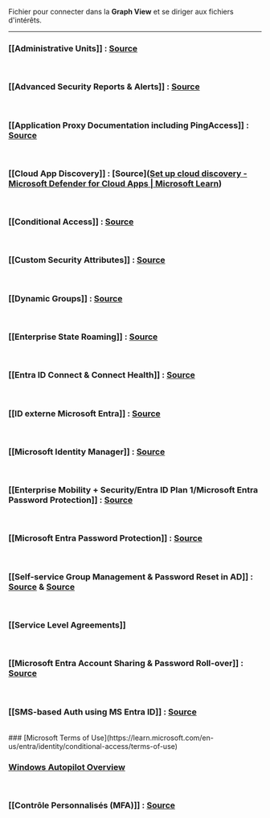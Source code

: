 Fichier pour connecter dans la **Graph View** et se diriger aux fichiers d'intérêts.

---

### [[Administrative Units]] : [Source](https://learn.microsoft.com/en-us/entra/identity/role-based-access-control/administrative-units)

<br>

### [[Advanced Security Reports & Alerts]] : [Source](https://learn.microsoft.com/en-us/entra/identity/monitoring-health/)

<br>

### [[Application Proxy Documentation including PingAccess]] : [Source](https://learn.microsoft.com/en-us/entra/identity/app-proxy/)

<br>

### [[Cloud App Discovery]] : [Source]([Set up cloud discovery - Microsoft Defender for Cloud Apps | Microsoft Learn](https://learn.microsoft.com/en-us/defender-cloud-apps/set-up-cloud-discovery))

<br>

### [[Conditional Access]] : [Source](https://learn.microsoft.com/en-us/entra/identity/conditional-access/overview)

<br>

### [[Custom Security Attributes]] : [Source](https://learn.microsoft.com/en-us/entra/fundamentals/custom-security-attributes-overview)

<br>

### [[Dynamic Groups]] : [Source](https://learn.microsoft.com/en-us/entra/identity/users/groups-create-rule)

<br>

### [[Enterprise State Roaming]] : [Source](https://learn.microsoft.com/en-us/entra/identity/devices/enterprise-state-roaming-enable)

<br>

### [[Entra ID Connect & Connect Health]] : [Source](https://learn.microsoft.com/en-us/entra/identity/hybrid/connect/whatis-azure-ad-connect)

<br>

### [[ID externe Microsoft Entra]] : [Source](https://learn.microsoft.com/fr-fr/entra/external-id/external-identities-overview)
<br>


### [[Microsoft Identity Manager]] : [Source](https://learn.microsoft.com/en-us/microsoft-identity-manager/microsoft-identity-manager-2016)

<br>

### [[Enterprise Mobility + Security/Entra ID Plan 1/Microsoft Entra Password Protection]] : [Source](https://learn.microsoft.com/en-us/entra/identity/authentication/concept-password-ban-bad)

<br>

### [[Microsoft Entra Password Protection]] : [Source](https://learn.microsoft.com/en-us/entra/identity/authentication/concept-password-ban-bad)

<br>

### [[Self-service Group Management & Password Reset in AD]] : [Source](https://learn.microsoft.com/en-us/entra/identity/users/groups-self-service-management) & [Source](https://learn.microsoft.com/fr-fr/entra/identity/authentication/concept-sspr-howitworks)

<br>

### [[Service Level Agreements]]

<br>

### [[Microsoft Entra Account Sharing & Password Roll-over]] : [Source](https://learn.microsoft.com/en-us/entra/identity/users/users-sharing-accounts)

<br>

### [[SMS-based Auth using MS Entra ID]] : [Source](https://learn.microsoft.com/en-us/entra/identity/authentication/howto-authentication-sms-signin)


<br>
### [Microsoft Terms of Use](https://learn.microsoft.com/en-us/entra/identity/conditional-access/terms-of-use)

<br>

### [Windows Autopilot Overview](https://learn.microsoft.com/fr-fr/autopilot/overview)

<br>

### [[Contrôle Personnalisés (MFA)]] : [Source](https://learn.microsoft.com/fr-fr/entra/identity/conditional-access/controls)